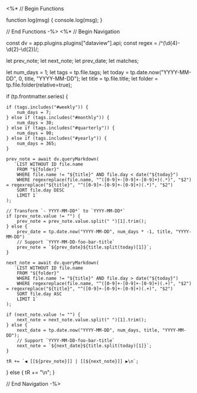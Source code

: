 <%*
// Begin Functions

function log(msg) {
    console.log(msg);
}

// End Functions
-%>
<%*
// Begin Navigation

const dv = app.plugins.plugins["dataview"].api;
const regex = /^(\d{4}-\d{2}-\d{2})/;

let prev_note;
let next_note;
let prev_date;
let matches;

let num_days = 1;
let tags = tp.file.tags;
let today = tp.date.now("YYYY-MM-DD", 0, title, "YYYY-MM-DD");
let title = tp.file.title;
let folder = tp.file.folder(relative=true);

if (tp.frontmatter.series) {

    if (tags.includes("#weekly")) {
        num_days = 7;
    } else if (tags.includes("#monthly")) {
        num_days = 30;
    } else if (tags.includes("#quarterly")) {
        num_days = 90;
    } else if (tags.includes("#yearly")) {
        num_days = 365;
    }

    prev_note = await dv.queryMarkdown(
       `LIST WITHOUT ID file.name
        FROM "${folder}"
        WHERE file.name != "${title}" AND file.day < date("${today}")
        WHERE regexreplace(file.name, "^([0-9]+-[0-9]+-[0-9]+)(.*)", "$2") = regexreplace("${title}", "^([0-9]+-[0-9]+-[0-9]+)(.*)", "$2")
        SORT file.day DESC
        LIMIT 1`
    );

    // Transform `- YYYY-MM-DD*` to `YYYY-MM-DD*`
    if (prev_note.value != "") {
        prev_note = prev_note.value.split(" ")[1].trim();
    } else {
        prev_date = tp.date.now("YYYY-MM-DD", num_days * -1, title, "YYYY-MM-DD")
        // Support `YYYY-MM-DD-foo-bar-title`
        prev_note = `${prev_date}${title.split(today)[1]}`;
    }

    next_note = await dv.queryMarkdown(
       `LIST WITHOUT ID file.name
        FROM "${folder}"
        WHERE file.name != "${title}" AND file.day > date("${today}")
        WHERE regexreplace(file.name, "^([0-9]+-[0-9]+-[0-9]+)(.+)", "$2") = regexreplace("${title}", "^([0-9]+-[0-9]+-[0-9]+)(.+)", "$2")
        SORT file.day ASC
        LIMIT 1`
    );

    if (next_note.value != "") {
        next_note = next_note.value.split(" ")[1].trim();
    } else {
        next_date = tp.date.now("YYYY-MM-DD", num_days, title, "YYYY-MM-DD");
        // Support `YYYY-MM-DD-foo-bar-title`
        next_note = `${next_date}${title.split(today)[1]}`;
    }

    tR += `◀ [[${prev_note}]] | [[${next_note}]] ▶\n`;
} else {
    tR += "\n";
}

// End Navigation
-%>